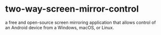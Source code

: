 # two-way-screen-mirror-control
a free and open-source screen mirroring application that allows control of an Android device from a Windows, macOS, or Linux.

